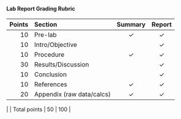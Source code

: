 #### Lab Report Grading Rubric

| Points | Section                   | Summary | Report |
| -----: | :------------------------ | :-----: | :----: |
|     10 | Pre-lab                   |    ✓    |   ✓    |
|     10 | Intro/Objective           |         |   ✓    |
|     10 | Procedure                 |    ✓    |   ✓    |
|     30 | Results/Discussion        |         |   ✓    |
|     10 | Conclusion                |         |   ✓    |
|     10 | References                |    ✓    |   ✓    |
|     20 | Appendix (raw data/calcs) |    ✓    |   ✓    |

|        | Total points              |    50   |  100   |
